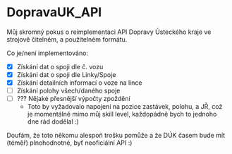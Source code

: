 # DopravaUK_API
Můj skromný pokus o reimplementaci API Dopravy Ústeckého kraje ve strojově čitelném, a použitelném formátu.

Co je/není implementováno:

 - [x] Získání dat o spoji dle č. vozu
 - [x] Získání dat o spoji dle Linky/Spoje
 - [X] Získání detailních informací o voze na lince
 - [ ] Získání polohy všech/daného spoje
 - [ ] ??? Nějaké přesnější výpočty zpoždění
	 - Toto by vyžadovalo napojení na pozice zastávek, polohu, a JŘ, což je momentálně mimo můj skill level, každopádně bych to jednoho dne rád dodělal :)

Doufám, že toto někomu alespoň trošku pomůže a že DÚK časem bude mít (téměř) plnohodnotné, byť neoficiální API :)
